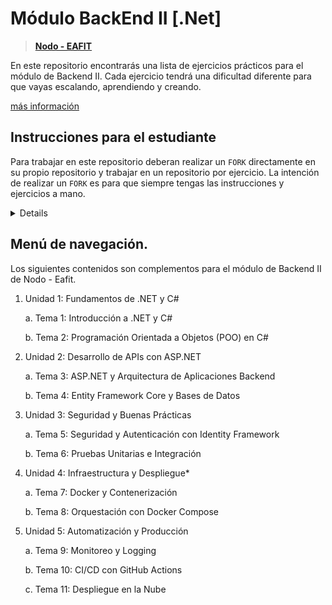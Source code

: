 # Módulo BackEnd II [.Net]
> **[Nodo - EAFIT](https://es.nodoeafit.com/)**

En este repositorio encontrarás una lista de ejercicios prácticos para el módulo de Backend II.
Cada ejercicio tendrá una dificultad diferente para que vayas escalando, aprendiendo y creando.

[más información](./Info/info.md)

## **Instrucciones para el estudiante**

Para trabajar en este repositorio deberan realizar un `FORK` directamente en su propio repositorio y trabajar en un repositorio por ejercicio. La intención de realizar un `FORK` es para que siempre tengas las instrucciones y ejercicios a mano.

<details>

### 1. 
<center><img src="./imgs/Instrucciones1.png" alt="Instrucciones pt1"></center>

### 2.
<center><img src="./imgs/Instrucciones2.png" alt="Instrucciones pt2"></center>

</details>

## Menú de navegación.

Los siguientes contenidos son complementos para el módulo de Backend II de Nodo - Eafit.

1. Unidad 1: Fundamentos de .NET y C#

    a. Tema  1: Introducción a .NET y C#

    b. Tema  2: Programación Orientada a Objetos (POO) en C#

2. Unidad 2: Desarrollo de APIs con ASP.NET

    a. Tema  3: ASP.NET y Arquitectura de Aplicaciones Backend

    b. Tema  4: Entity Framework Core y Bases de Datos

3. Unidad 3: Seguridad y Buenas Prácticas

    a. Tema  5: Seguridad y Autenticación con Identity Framework

    b. Tema  6: Pruebas Unitarias e Integración

4. Unidad 4: Infraestructura y Despliegue*

    a. Tema  7: Docker y Contenerización

    b. Tema  8: Orquestación con Docker Compose

5. Unidad 5: Automatización y Producción

    a. Tema  9: Monitoreo y Logging

    b. Tema  10: CI/CD con GitHub Actions

    c. Tema  11: Despliegue en la Nube
